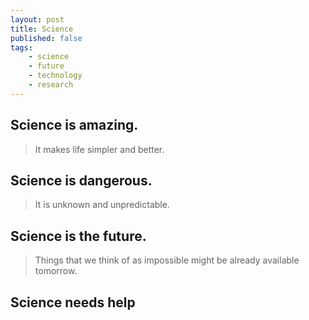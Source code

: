```yaml
---
layout: post
title: Science
published: false
tags: 
    - science
    - future
    - technology
    - research
---
```


## Science is amazing.

>It makes life simpler and better.

## Science is dangerous.

>It is unknown and unpredictable.

## Science is the future.

>Things that we think of as impossible might be already available tomorrow.

## Science needs help

>